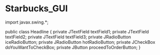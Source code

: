 # Starbucks_GUI

import javax.swing.*;

public class Headline {
    private JTextField textField1;
    private JTextField textField2;
    private JTextField textField3;
    private JRadioButton iceRadioButton;
    private JRadioButton hotRadioButton;
    private JCheckBox doYouWantToCheckBox;
    private JButton proceedToOrderButton;
}
